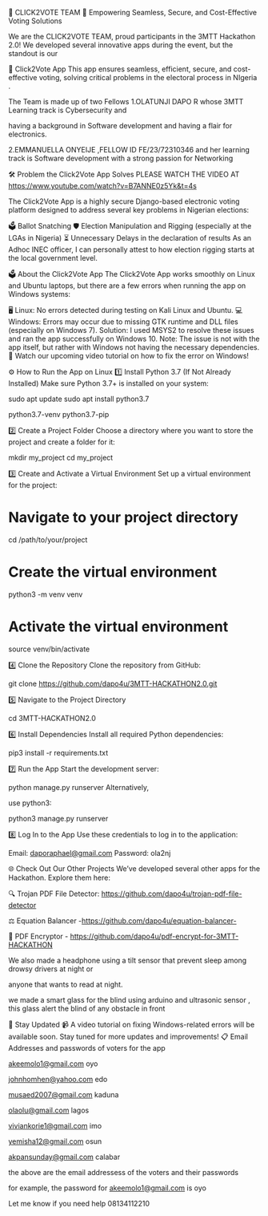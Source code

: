 
🚀 CLICK2VOTE TEAM
🌟 Empowering Seamless, Secure, and Cost-Effective Voting Solutions

We are the CLICK2VOTE TEAM, proud participants in the 3MTT Hackathon 2.0! We developed several innovative apps during the event, but the standout is our  

🎉 Click2Vote App
This app ensures seamless, efficient, secure, and cost-effective voting, solving critical problems in the electoral process in NIgeria .

The Team is made up of two Fellows 1.OLATUNJI DAPO R whose 3MTT Learning track is Cybersecurity and

having  a background in Software development and having a flair for electronics.

2.EMMANUELLA ONYEIJE ,FELLOW ID FE/23/72310346 and her learning track is Software development with a strong passion for Networking

🛠️ Problem the Click2Vote App Solves PLEASE WATCH THE VIDEO AT https://www.youtube.com/watch?v=B7ANNE0z5Yk&t=4s

The Click2Vote App is a highly secure Django-based electronic voting platform designed to address several key problems  in Nigerian elections:

🗳️ Ballot Snatching
🛡️ Election Manipulation and Rigging (especially at the LGAs in Nigeria)
⏳ Unnecessary Delays in the declaration of results
As an Adhoc INEC officer, I can personally attest to how election rigging starts at the local government level.

🗳️ About the Click2Vote App
The Click2Vote App works smoothly on Linux and Ubuntu laptops, but there are a few errors when running the app  on Windows systems:

🖥️ Linux: No errors detected during testing on Kali Linux and Ubuntu.
💻 Windows: Errors may occur due to missing GTK runtime and DLL files (especially on Windows 7).
Solution: I used MSYS2 to resolve these issues and ran the app successfully on Windows 10.
Note: The issue is not with the app itself, but rather with Windows not having the necessary dependencies.
🎥 Watch our upcoming video tutorial on how to fix the error on Windows!

⚙️ How to Run the App on Linux
1️⃣ Install Python 3.7 (If Not Already Installed)
Make sure Python 3.7+ is installed on your system:


sudo apt update
sudo apt install python3.7 

python3.7-venv python3.7-pip


2️⃣ Create a Project Folder
Choose a directory where you want to store the project and create a folder for it:


mkdir my_project
cd my_project


3️⃣ Create and Activate a Virtual Environment
Set up a virtual environment for the project:


# Navigate to your project directory
cd /path/to/your/project

# Create the virtual environment
python3 -m venv venv

# Activate the virtual environment
source venv/bin/activate


4️⃣ Clone the Repository
Clone the repository from GitHub:


git clone https://github.com/dapo4u/3MTT-HACKATHON2.0.git


5️⃣ Navigate to the Project Directory

cd 3MTT-HACKATHON2.0

6️⃣ Install Dependencies
Install all required Python dependencies:

pip3 install -r requirements.txt


7️⃣ Run the App
Start the development server:


python manage.py runserver
Alternatively, 

use python3:

python3 manage.py runserver



8️⃣ Log In to the App
Use these credentials to log in to the application:

Email: daporaphael@gmail.com
Password: ola2nj


🌐 Check Out Our Other Projects
We’ve developed several other apps for the Hackathon. Explore them here:

🔍 Trojan PDF File Detector: https://github.com/dapo4u/trojan-pdf-file-detector


⚖️ Equation Balancer -https://github.com/dapo4u/equation-balancer-

🔐 PDF Encryptor - https://github.com/dapo4u/pdf-encrypt-for-3MTT-HACKATHON

 We also made a headphone using a tilt sensor that prevent sleep among drowsy drivers at night or 
 
 anyone that wants to read at night.
 
 we made a smart glass for the blind using arduino and ultrasonic sensor ,
 this glass  alert the blind of any obstacle in front

💬 Stay Updated
📹 A video tutorial on fixing Windows-related errors will be available soon.
Stay tuned for more updates and improvements!
📋 Email Addresses and passwords of voters for the app


akeemolo1@gmail.com	   oyo

johnhomhen@yahoo.com	  edo

musaed2007@gmail.com	 kaduna

olaolu@gmail.com	     lagos

viviankorie1@gmail.com	 imo

yemisha12@gmail.com	  osun

akpansunday@gmail.com	 calabar

the above are the email addressess of the voters and their passwords


for example, the password for akeemolo1@gmail.com	  is oyo

Let me know if you need help 08134112210 
